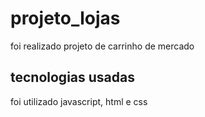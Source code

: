 # projeto_lojas
foi realizado projeto de carrinho de mercado

## tecnologias usadas
foi utilizado javascript, html e css
